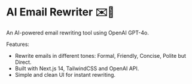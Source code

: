 # AI Email Rewriter ✉️🤖

An AI-powered email rewriting tool using OpenAI GPT-4o.

Features:
- Rewrite emails in different tones: Formal, Friendly, Concise, Polite but Direct.
- Built with Next.js 14, TailwindCSS and OpenAI API.
- Simple and clean UI for instant rewriting.
